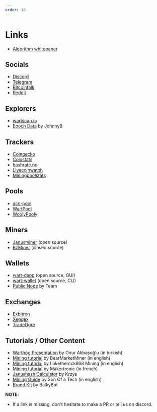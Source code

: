 ```yaml
---
order: 10
---
```

# Links

* [Algorithm whitepaper](https://github.com/CoinFuMasterShifu/ProofOfBalancedWork/blob/main/PoBW.pdf)

## Socials
* [Discord](https://discord.com/invite/QMDV8bGTdQ)
* [Telegram](https://t.me/warthognetwork)
* [Bitcointalk](https://bitcointalk.org/index.php?topic=5458046.0)
* [Reddit](https://www.reddit.com/r/warthognetwork/)

## Explorers
* [wartscan.io](https://wartscan.io/)
* [Epoch Data](https://www.node-s.com/average) by JohnnyB

## Trackers
* [Coingecko](https://www.coingecko.com/en/coins/warthog/)
* [Coinstats](https://coinstats.app/coins/warthog/)
* [hashrate.no](https://www.hashrate.no/coins/WART/)
* [Livecoinwatch](https://www.livecoinwatch.com/price/WarthogNetwork-WART/)
* [Miningpoolstats](https://miningpoolstats.stream/warthog/)

## Pools
* [acc-pool](https://warthog.acc-pool.pw/)
* [WartPool](https://www.wartpool.io/)
* [WoolyPooly](https://woolypooly.com/en/coin/wart)

## Miners
* [Janusminer](https://github.com/CoinFuMasterShifu/janusminer) (open source)
* [BzMiner](https://www.bzminer.com/) (closed source)

## Wallets
* [wart-dapp](https://github.com/warthog-network/wart-dapp) (open source, GUI)
* [wart-wallet](https://github.com/andrewcrypto777/wart-wallet) (open source, CLI)
* [Public Node](https://github.com/warthog-network/public-nodes/) by Team

## Exchanges 
* [Exbitron](https://exbitron.com/trade?market=wart-usdt)
* [Xeggex](https://xeggex.com/market/WART_USDT)
* [TradeOgre](https://tradeogre.com/exchange/WART-USDT)

## Tutorials / Other Content

* [Warthog Presentation](https://www.youtube.com/watch?v=0lB2KQAjy8s) by Onur Akbaşoğlu (in turkish)
* [Mining tutorial](https://www.youtube.com/watch?v=rIWc19lH9PQ) by BearMarketMiner (in english)
* [Mining tutorial](https://www.youtube.com/watch?v=ZtlFF5ieexU) by Luketherock868 Mining (in english)
* [Mining tutorial](https://www.youtube.com/watch?v=GMjIKUsW9j8) by Makertronic (in french)
* [Janushash Calculator](https://docs.google.com/spreadsheets/d/1OPzuxMgxYoNAc7GXUpSqF5quSfJemL0-G9UOYSWJ030/edit#gid=0) by Krzys
* [Mining Guide](https://www.youtube.com/watch?v=nHa9ohcIYCE) by Son Of a Tech (in english)
* [Brand Kit](https://github.com/warthog-network/brand-kit) by BalkyBot


**NOTE**:

- If a link is missing, don't hesitate to make a PR or tell us on discord.
